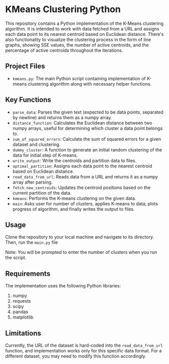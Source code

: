 # KMeans Clustering Python

This repository contains a Python implementation of the K-Means clustering algorithm. It is intended to work with data fetched from a URL and assigns each data point to its nearest centroid based on Euclidean distance. There's also functionality to visualize the clustering process in the form of line graphs, showing SSE values, the number of active centroids, and the percentage of active centroids throughout the iterations.

## Project Files

* `kmeans.py`: The main Python script containing implementation of K-means clustering algorithm along with necessary helper functions.

## Key Functions

- `parse_data`: Parses the given text (expected to be data points, separated by newline) and returns them as a numpy array.
- `distance_function`: Calculates the Euclidean distance between two numpy arrays, useful for determining which cluster a data point belongs to.
- `sum_of_squared_errors`: Calculate the sum of squared errors for a given dataset and clustering.
- `dummy_cluster`: A function to generate an initial random clustering of the data for initial step of K-means.
- `write_output`: Write the centroids and partition data to files.
- `optimal_partition`: Assigns each data point to the nearest centroid based on Euclidean distance.
- `read_data_from_url`: Reads data from a URL and returns it as a numpy array after parsing.
- `fetch_new_centroids`: Updates the centroid positions based on the current partition of the data.
- `kmeans`: Performs the K-means clustering on the given data.
- `main`: Asks user for number of clusters, applies K-means to data, plots progress of algorithm, and finally writes the output to files.

## Usage

Clone the repository to your local machine and navigate to its directory. Then, run the `main.py` file

Note: You will be prompted to enter the number of clusters when you run the script.

## Requirements 

The implementation uses the following Python libraries:
1. numpy
2. requests
3. scipy
4. pandas
5. matplotlib

## Limitations

Currently, the URL of the dataset is hard-coded into the `read_data_from_url` function, and implementation works only for this specific data format. For a different dataset, you may need to modify this function accordingly.
